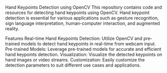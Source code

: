 Hand Keypoints Detection using OpenCV
This repository contains code and resources for detecting hand keypoints using OpenCV. Hand keypoint detection is essential for various applications such as gesture recognition, sign language interpretation, human-computer interaction, and augmented reality.

Features
Real-time Hand Keypoints Detection: Utilize OpenCV and pre-trained models to detect hand keypoints in real-time from webcam input.
Pre-trained Models: Leverage pre-trained models for accurate and efficient hand keypoints detection.
Visualization: Visualize the detected keypoints on hand images or video streams.
Customization: Easily customize the detection parameters to suit different use cases and applications.
